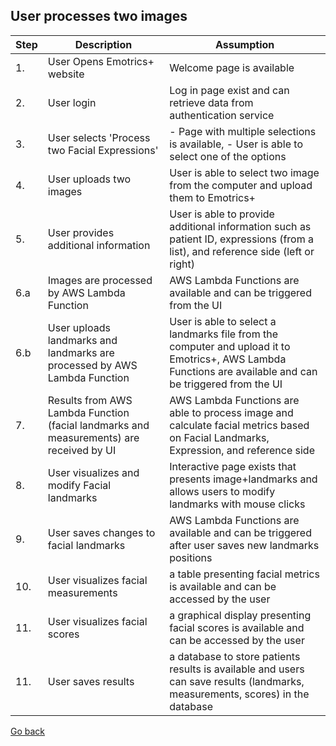## User processes two images
|Step|Description|Assumption|
|--|--|--|
|1. | User Opens Emotrics+ website | Welcome page is available | 
|2. | User login | Log in page exist and can retrieve data from authentication service |
|3. | User selects 'Process two Facial Expressions' | - Page with multiple selections is available, - User is able to select one of the options   |  
|4. | User uploads two images | User is able to select two image from the computer and upload them to Emotrics+| 
|5. | User provides additional information | User is able to provide additional information such as patient ID, expressions (from a list), and reference side (left or right)| 
|6.a | Images are processed by AWS Lambda Function | AWS Lambda Functions are available and can be triggered from the UI | 
|6.b | User uploads landmarks and landmarks are processed by AWS Lambda Function | User is able to select a landmarks file from the computer and upload it to Emotrics+, AWS Lambda Functions are available and can be triggered from the UI | 
|7. | Results from AWS Lambda Function (facial landmarks and measurements) are received by UI | AWS Lambda Functions are able to process image and calculate facial metrics based on Facial Landmarks, Expression, and reference side  | 
|8. | User visualizes and modify Facial landmarks | Interactive page exists that presents image+landmarks and allows users to modify landmarks with  mouse clicks | 
|9. | User saves changes to facial landmarks  | AWS Lambda Functions are available and can be triggered after user saves new landmarks positions | 
|10. | User visualizes facial measurements  | a table presenting facial metrics is available and can be accessed by the user | 
|11. | User visualizes facial scores  | a graphical display presenting facial scores is available and can be accessed by the user | 
|11. | User saves results  | a database to store patients results is available and users can save results (landmarks, measurements, scores) in the database  | 


[Go back](description.md)